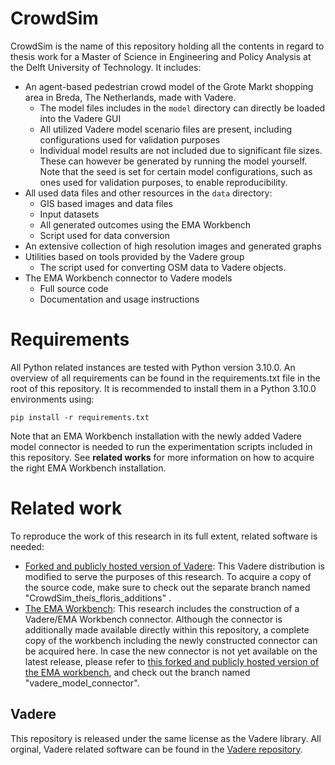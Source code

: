 # CrowdSim
CrowdSim is the name of this repository holding all the contents in regard to thesis work for a Master of Science in Engineering and Policy Analysis at the Delft University of Technology. It includes:

- An agent-based pedestrian crowd model of the Grote Markt shopping area in Breda, The Netherlands, made with Vadere.
  - The model files includes in the `model` directory can directly be loaded into the Vadere GUI
  - All utilized Vadere model scenario files are present, including configurations used for validation purposes
  - Individual model results are not included due to significant file sizes. These can however be generated by running the model yourself. Note that the seed is set for certain model configurations, such as ones used for validation purposes, to enable reproducibility.
- All used data files and other resources in the `data` directory:
  - GIS based images and data files
  - Input datasets
  - All generated outcomes using the EMA Workbench
  - Script used for data conversion
- An extensive collection of high resolution images and generated graphs
- Utilities based on tools provided by the Vadere group
  - The script used for converting OSM data to Vadere objects. 
- The EMA Workbench connector to Vadere models
  - Full source code
  - Documentation and usage instructions


# Requirements
All Python related instances are tested with Python version 3.10.0. An overview of all requirements can be found in the requirements.txt file in the root of this repository. It is recommended to install them in a Python 3.10.0 environments using:

`pip install -r requirements.txt`

Note that an EMA Workbench installation with the newly added Vadere model connector is needed to run the experimentation scripts included in this repository. See **related works** for more information on how to acquire the right EMA Workbench installation.

# Related work
To reproduce the work of this research in its full extent, related software is needed:

- [Forked and publicly hosted version of Vadere](https://github.com/floristevito/vadere): This Vadere distribution is modified to serve the purposes of this research. To acquire a copy of the source code, make sure to check out the separate branch named "CrowdSim_theis_floris_additions" .
- [The EMA Workbench](https://github.com/quaquel/EMAworkbench): This research includes the construction of a Vadere/EMA Workbench connector. Although the connector is additionally made available directly within this repository, a complete copy of the workbench including the newly constructed connector can be acquired here. In case the new connector is not yet available on the latest release, please refer to [this forked and publicly hosted version of the EMA workbench](https://github.com/floristevito/EMAworkbench), and check out the branch named "vadere_model_connector".

## Vadere
This repository is released under the same license as the Vadere library. All orginal, Vadere related software can be found in the [Vadere repository](https://gitlab.lrz.de/vadere/vadere). 
